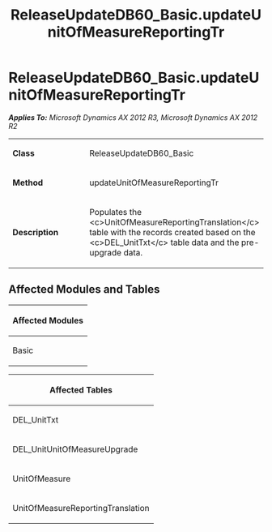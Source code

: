 ﻿---
title: ReleaseUpdateDB60_Basic.updateUnitOfMeasureReportingTr
TOCTitle: ReleaseUpdateDB60_Basic.updateUnitOfMeasureReportingTr
ms:assetid: a52ead0c-6959-684d-084f-c6353269e8f2
ms:mtpsurl: https://msdn.microsoft.com/en-us/library/JJ736800(v=AX.60)
ms:contentKeyID: 49710231
ms.date: 05/18/2015
mtps_version: v=AX.60
---

# ReleaseUpdateDB60\_Basic.updateUnitOfMeasureReportingTr 


_**Applies To:** Microsoft Dynamics AX 2012 R3, Microsoft Dynamics AX 2012 R2_

<table>
<colgroup>
<col style="width: 50%" />
<col style="width: 50%" />
</colgroup>
<tbody>
<tr class="odd">
<td><p><strong>Class</strong></p></td>
<td><p>ReleaseUpdateDB60_Basic</p></td>
</tr>
<tr class="even">
<td><p><strong>Method</strong></p></td>
<td><p>updateUnitOfMeasureReportingTr</p></td>
</tr>
<tr class="odd">
<td><p><strong>Description</strong></p></td>
<td><p>Populates the &lt;c&gt;UnitOfMeasureReportingTranslation&lt;/c&gt; table with the records created based on the &lt;c&gt;DEL_UnitTxt&lt;/c&gt; table data and the pre-upgrade data.</p></td>
</tr>
</tbody>
</table>


## Affected Modules and Tables

<table>
<colgroup>
<col style="width: 100%" />
</colgroup>
<thead>
<tr class="header">
<th><p>Affected Modules</p></th>
</tr>
</thead>
<tbody>
<tr class="odd">
<td><p>Basic</p></td>
</tr>
</tbody>
</table>


<table>
<colgroup>
<col style="width: 100%" />
</colgroup>
<thead>
<tr class="header">
<th><p>Affected Tables</p></th>
</tr>
</thead>
<tbody>
<tr class="odd">
<td><p>DEL_UnitTxt</p></td>
</tr>
<tr class="even">
<td><p>DEL_UnitUnitOfMeasureUpgrade</p></td>
</tr>
<tr class="odd">
<td><p>UnitOfMeasure</p></td>
</tr>
<tr class="even">
<td><p>UnitOfMeasureReportingTranslation</p></td>
</tr>
</tbody>
</table>

  


